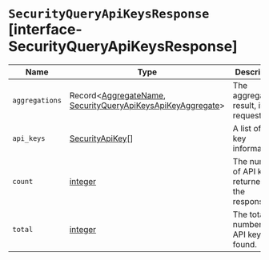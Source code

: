 # `SecurityQueryApiKeysResponse` [interface-SecurityQueryApiKeysResponse]

| Name | Type | Description |
| - | - | - |
| `aggregations` | Record<[AggregateName](./AggregateName.md), [SecurityQueryApiKeysApiKeyAggregate](./SecurityQueryApiKeysApiKeyAggregate.md)> | The aggregations result, if requested. |
| `api_keys` | [SecurityApiKey](./SecurityApiKey.md)[] | A list of API key information. |
| `count` | [integer](./integer.md) | The number of API keys returned in the response. |
| `total` | [integer](./integer.md) | The total number of API keys found. |
